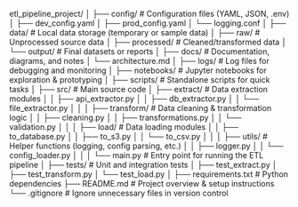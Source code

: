 etl_pipeline_project/
│
├── config/                 # Configuration files (YAML, JSON, .env)
│   ├── dev_config.yaml
│   ├── prod_config.yaml
│   └── logging.conf
│
├── data/                   # Local data storage (temporary or sample data)
│   ├── raw/                # Unprocessed source data
│   ├── processed/          # Cleaned/transformed data
│   └── output/             # Final datasets or reports
│
├── docs/                   # Documentation, diagrams, and notes
│   └── architecture.md
│
├── logs/                   # Log files for debugging and monitoring
│
├── notebooks/              # Jupyter notebooks for exploration & prototyping
│
├── scripts/                # Standalone scripts for quick tasks
│
├── src/                    # Main source code
│   ├── extract/            # Data extraction modules
│   │   ├── api_extractor.py
│   │   ├── db_extractor.py
│   │   └── file_extractor.py
│   │
│   ├── transform/          # Data cleaning & transformation logic
│   │   ├── cleaning.py
│   │   ├── transformations.py
│   │   └── validation.py
│   │
│   ├── load/               # Data loading modules
│   │   ├── to_database.py
│   │   ├── to_s3.py
│   │   └── to_csv.py
│   │
│   ├── utils/              # Helper functions (logging, config parsing, etc.)
│   │   ├── logger.py
│   │   └── config_loader.py
│   │
│   └── main.py              # Entry point for running the ETL pipeline
│
├── tests/                  # Unit and integration tests
│   ├── test_extract.py
│   ├── test_transform.py
│   └── test_load.py
│
├── requirements.txt        # Python dependencies
├── README.md               # Project overview & setup instructions
└── .gitignore              # Ignore unnecessary files in version control
